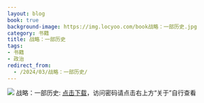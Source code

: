```yaml
---
layout: blog
book: true
background-image: https://img.locyoo.com/book战略：一部历史.jpg
category: 书籍
title: 战略：一部历史
tags:
- 书籍
- 政治
redirect_from:
  - /2024/03/战略：一部历史/
---
```

![](https://img.locyoo.com/book战略：一部历史.jpg)
战略：一部历史: <a name = "ref1" href="https://url18.ctfile.com/f/50983618-1350065774-73fef0?p=3619">点击下载</a>，访问密码请点击右上方“关于”自行查看